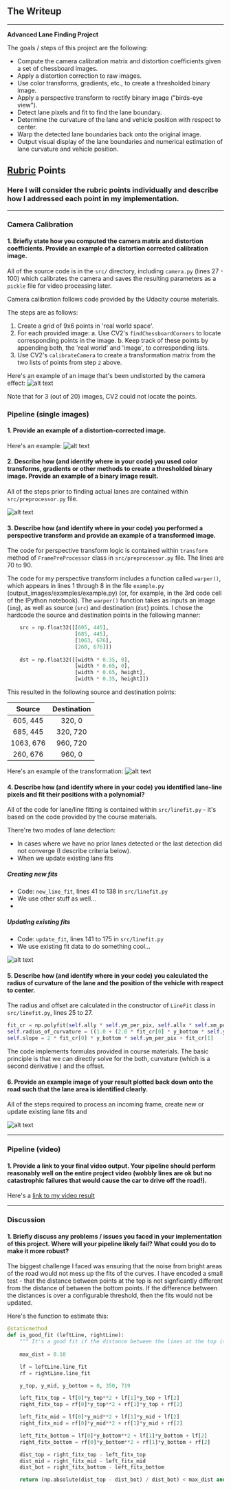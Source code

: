 ## The Writeup

---

**Advanced Lane Finding Project**

The goals / steps of this project are the following:

* Compute the camera calibration matrix and distortion coefficients given a set of chessboard images.
* Apply a distortion correction to raw images.
* Use color transforms, gradients, etc., to create a thresholded binary image.
* Apply a perspective transform to rectify binary image ("birds-eye view").
* Detect lane pixels and fit to find the lane boundary.
* Determine the curvature of the lane and vehicle position with respect to center.
* Warp the detected lane boundaries back onto the original image.
* Output visual display of the lane boundaries and numerical estimation of lane curvature and vehicle position.

[//]: # (Image References)

[image1]: ./examples/undistort_output.png "Undistorted"
[image2]: ./test_images/test1.jpg "Road Transformed"
[image3]: ./examples/binary_combo_example.jpg "Binary Example"
[image4]: ./examples/warped_straight_lines.jpg "Warp Example"
[image5]: ./examples/color_fit_lines.jpg "Fit Visual"
[image6]: ./examples/example_output.jpg "Output"
[video1]: ./project_video.mp4 "Video"

## [Rubric](https://review.udacity.com/#!/rubrics/571/view) Points

### Here I will consider the rubric points individually and describe how I addressed each point in my implementation.  

---
### Camera Calibration

#### 1. Briefly state how you computed the camera matrix and distortion coefficients. Provide an example of a distortion corrected calibration image.

All of the source code is in the `src/` directory, including `camera.py` (lines 27 - 100) which calibrates the camera and saves the resulting parameters as a `pickle` file for video processing later.

Camera calibration follows code provided by the Udacity course materials.

The steps are as follows:
1. Create a grid of 9x6 points in 'real world space'.
2. For each provided image:
    a. Use CV2's `findChessboardCorners` to locate corresponding points in the image.
    b. Keep track of these points by appending both, the 'real world' and 'image', to corresponding lists.
3. Use CV2's `calibrateCamera` to create a transformation matrix from the two lists of points from step `2` above.

Here's an example of an image that's been undistorted by the camera effect:
![alt text][image1]

Note that for 3 (out of 20) images, CV2 could not locate the points.

### Pipeline (single images)

#### 1. Provide an example of a distortion-corrected image.

Here's an example:
![alt text][image2]

#### 2. Describe how (and identify where in your code) you used color transforms, gradients or other methods to create a thresholded binary image.  Provide an example of a binary image result.

All of the steps prior to finding actual lanes are contained within `src/preprocessor.py` file.

![alt text][image3]

#### 3. Describe how (and identify where in your code) you performed a perspective transform and provide an example of a transformed image.

The code for perspective transform logic is contained within `transform` method of `FramePreProcessor` class in `src/preprocessor.py` file. The lines are 70 to 90.

The code for my perspective transform includes a function called `warper()`, which appears in lines 1 through 8 in the file `example.py` (output_images/examples/example.py) (or, for example, in the 3rd code cell of the IPython notebook).  The `warper()` function takes as inputs an image (`img`), as well as source (`src`) and destination (`dst`) points.  I chose the hardcode the source and destination points in the following manner:

```python
    src = np.float32([[605, 445],
                      [685, 445],
                      [1063, 676],
                      [260, 676]])
    
    dst = np.float32([[width * 0.35, 0],
                      [width * 0.65, 0], 
                      [width * 0.65, height],
                      [width * 0.35, height]])
```

This resulted in the following source and destination points:

| Source        | Destination   |
|:-------------:|:-------------:|
| 605, 445      | 320, 0        |
| 685, 445      | 320, 720      |
| 1063, 676     | 960, 720      |
| 260, 676      | 960, 0        |


Here's an example of the transformation:
![alt text][image4]

#### 4. Describe how (and identify where in your code) you identified lane-line pixels and fit their positions with a polynomial?

All of the code for lane/line fitting is contained within `src/linefit.py` - it's based on the code provided by the course materials.

There're two modes of lane detection:
- In cases where we have no prior lanes detected or the last detection did not converge (I describe criteria below).
- When we update existing lane fits

##### Creating new fits
- Code: `new_line_fit`, lines 41 to 138 in `src/linefit.py`
- We use other stuff as well... 
- 

##### Updating existing fits
- Code: `update_fit`, lines 141 to 175 in `src/linefit.py`
- We use existing fit data to do something cool...



![alt text][image5]

#### 5. Describe how (and identify where in your code) you calculated the radius of curvature of the lane and the position of the vehicle with respect to center.

The radius and offset are calculated in the constructor of `LineFit` class in `src/linefit.py`, lines 25 to 27.

```python
fit_cr = np.polyfit(self.ally * self.ym_per_pix, self.allx * self.xm_per_pix, 2)
self.radius_of_curvature = ((1.0 + (2.0 * fit_cr[0] * y_bottom * self.ym_per_pix + fit_cr[1]) ** 2.0) ** 1.5) / np.absolute(2.0 * fit_cr[0])
self.slope = 2 * fit_cr[0] * y_bottom * self.ym_per_pix + fit_cr[1]

```
The code implements formulas provided in course materials. The basic principle is that we can directly solve for the both, curvature (which is a second derivative ) and the offset.


#### 6. Provide an example image of your result plotted back down onto the road such that the lane area is identified clearly.


All of the steps required to process an incoming frame, create new or update existing lane fits and 

![alt text][image6]

---

### Pipeline (video)

#### 1. Provide a link to your final video output.  Your pipeline should perform reasonably well on the entire project video (wobbly lines are ok but no catastrophic failures that would cause the car to drive off the road!).

Here's a [link to my video result](./output_videos/project_video.mp4)

---

### Discussion

#### 1. Briefly discuss any problems / issues you faced in your implementation of this project.  Where will your pipeline likely fail?  What could you do to make it more robust?

The biggest challenge I faced was ensuring that the noise from bright areas of the road would not mess up the fits of the curves. I have encoded a small test - that the distance between points at the top is not signficantly different from the distance of between the bottom points. If the difference between the distances is over a configurable threshold, then the fits would not be updated. 

Here's the function to estimate this:
```python
@staticmethod
def is_good_fit (leftLine, rightLine):
    """ It's a good fit if the distance between the lines at the top is similar to the bottom. """
        
    max_dist = 0.10

    lf = leftLine.line_fit
    rf = rightLine.line_fit

    y_top, y_mid, y_bottom = 0, 350, 719

    left_fitx_top = lf[0]*y_top**2 + lf[1]*y_top + lf[2]
    right_fitx_top = rf[0]*y_top**2 + rf[1]*y_top + rf[2]

    left_fitx_mid = lf[0]*y_mid**2 + lf[1]*y_mid + lf[2]
    right_fitx_mid = rf[0]*y_mid**2 + rf[1]*y_mid + rf[2]

    left_fitx_bottom = lf[0]*y_bottom**2 + lf[1]*y_bottom + lf[2]
    right_fitx_bottom = rf[0]*y_bottom**2 + rf[1]*y_bottom + rf[2]

    dist_top = right_fitx_top - left_fitx_top
    dist_mid = right_fitx_mid - left_fitx_mid
    dist_bot = right_fitx_bottom - left_fitx_bottom

    return (np.absolute(dist_top - dist_bot) / dist_bot) < max_dist and (np.absolute(dist_mid - dist_bot) / dist_bot) < max_dist
```



